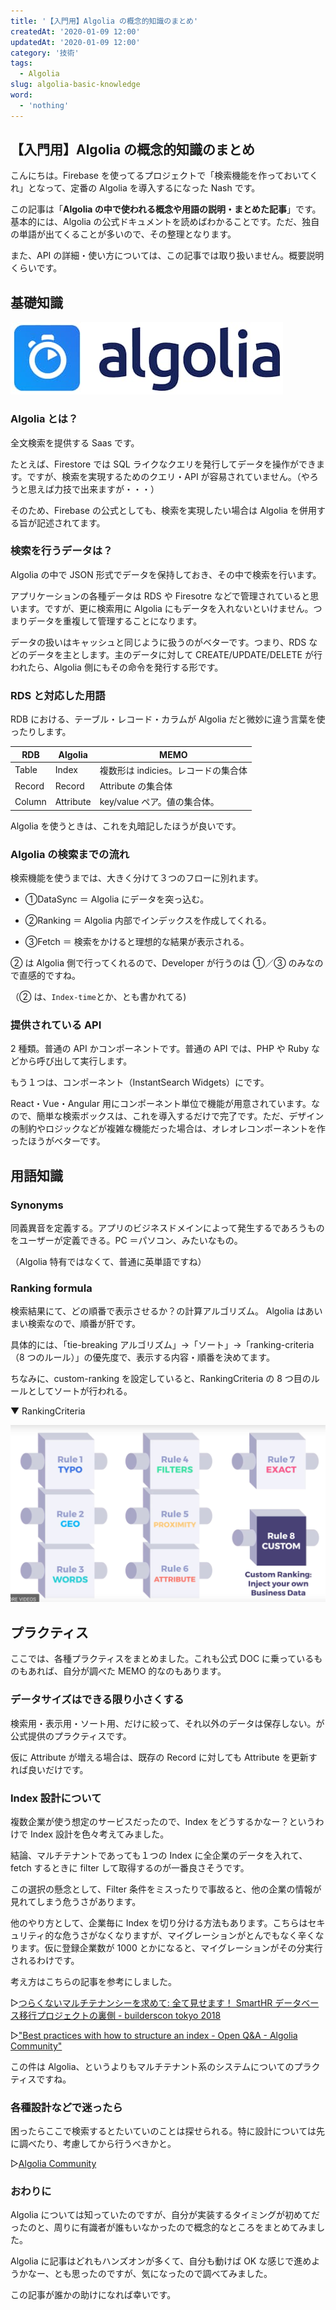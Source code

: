 ```yaml
---
title: '【入門用】Algolia の概念的知識のまとめ'
createdAt: '2020-01-09 12:00'
updatedAt: '2020-01-09 12:00'
category: '技術'
tags:
  - Algolia
slug: algolia-basic-knowledge
word:
  - 'nothing'
---
```


## 【入門用】Algolia の概念的知識のまとめ

こんにちは。Firebase を使ってるプロジェクトで「検索機能を作っておいてくれ」となって、定番の Algolia を導入するになった Nash です。

この記事は「**Algolia の中で使われる概念や用語の説明・まとめた記事**」です。基本的には、Algolia の公式ドキュメントを読めばわかることです。ただ、独自の単語が出てくることが多いので、その整理となります。

また、API の詳細・使い方については、この記事では取り扱いません。概要説明くらいです。

## 基礎知識

![algolia-top](./_algolia.jpg)

### Algolia とは？

全文検索を提供する Saas です。

たとえば、Firestore では SQL ライクなクエリを発行してデータを操作ができます。ですが、検索を実現するためのクエリ・API が容易されていません。（やろうと思えば力技で出来ますが・・・）

そのため、Firebase の公式としても、検索を実現したい場合は Algolia を併用する旨が記述されてます。

### 検索を行うデータは？

Algolia の中で JSON 形式でデータを保持しておき、その中で検索を行います。

アプリケーションの各種データは RDS や Firesotre などで管理されていると思います。ですが、更に検索用に Algolia にもデータを入れないといけません。つまりデータを重複して管理することになります。

データの扱いはキャッシュと同じように扱うのがベターです。つまり、RDS などのデータを主とします。主のデータに対して CREATE/UPDATE/DELETE が行われたら、Algolia 側にもその命令を発行する形です。

### RDS と対応した用語

RDB における、テーブル・レコード・カラムが Algolia だと微妙に違う言葉を使ったりします。

| RDB    | Algolia   | MEMO                                |
| ------ | --------- | ----------------------------------- |
| Table  | Index     | 複数形は indicies。レコードの集合体 |
| Record | Record    | Attribute の集合体                  |
| Column | Attribute | key/value ペア。値の集合体。        |

Algolia を使うときは、これを丸暗記したほうが良いです。

### Algolia の検索までの流れ

検索機能を使うまでは、大きく分けて３つのフローに別れます。

- ①DataSync ＝ Algolia にデータを突っ込む。

- ②Ranking ＝ Algolia 内部でインデックスを作成してくれる。

- ③Fetch ＝ 検索をかけると理想的な結果が表示される。

② は Algolia 側で行ってくれるので、Developer が行うのは ①／③ のみなので直感的ですね。

（② は、`Index-time`とか、とも書かれてる)

### 提供されている API

2 種類。普通の API かコンポーネントです。普通の API では、PHP や Ruby などから呼び出して実行します。

もう１つは、コンポーネント（InstantSearch Widgets）にです。

React・Vue・Angular 用にコンポーネント単位で機能が用意されています。なので、簡単な検索ボックスは、これを導入するだけで完了です。ただ、デザインの制約やロジックなどが複雑な機能だった場合は、オレオレコンポーネントを作ったほうがベターです。

## 用語知識

### Synonyms

同義異音を定義する。アプリのビジネスドメインによって発生するであろうものをユーザーが定義できる。PC ＝パソコン、みたいなもの。

（Algolia 特有ではなくて、普通に英単語ですね）

### Ranking formula

検索結果にて、どの順番で表示させるか？の計算アルゴリズム。
Algolia はあいまい検索なので、順番が肝です。

具体的には、「tie-breaking アルゴリズム」→「ソート」→「ranking-criteria（8 つのルール）」の優先度で、表示する内容・順番を決めてます。

ちなみに、custom-ranking を設定していると、RankingCriteria の 8 つ目のルールとしてソートが行われる。

▼ RankingCriteria

![ranking-criteria](./_ranking-criteria.jpg)

<!-- TODO: ここからは、ちょっと調べが甘いので、どこかのタイミングで調べてから。

### Faceting

- saveする前時点で定義する
- マネジメントコンソール上や、APIの関数の結果にて、件数をグループ単位にて集計できるようになる。



### Relavance

- とは、「検索をしたときに、検索文言と結果の関連性」は、どう実現しているか？RDB|Algolia

- ランキングは、`ranking-formula`のフェーズにて行われる。

### Attributes の４つの種類に分類される

### 検索用`searchableAttributes`

- default だと、すべての attributes が検索対象になる。これを設定することで、検索対象の attributes を指定できる。
- `['title, comments', 'type']`と定義すると、title と comments が同一の優先度になる。

### 表示用

まんま、表示する用。以上。ちなみに、表示用 attributes は、検索することも可能。

### フィルター用

- facets として定義しないといけない？？
- filterable な値として定義するタイミングは、indexing time 時点でしないといけない。
- ただし、numeric/boolean の場合は、この定義をしないでもフィルター可能。

### 順番用(customizing-ranking)

- 検索アルゴリズムに対して、特定の attributes へ重さを与えるためのもの。
- 例えば、「地震」という単語で検索して更に「いいね数」が多いツイートを検索上位に持ってきたい、という場合、liked-count の attribuets を customizing-ranking として登録する。

-->

## プラクティス

ここでは、各種プラクティスをまとめました。これも公式 DOC に乗っているものもあれば、自分が調べた MEMO 的なのもあります。

### データサイズはできる限り小さくする

検索用・表示用・ソート用、だけに絞って、それ以外のデータは保存しない。が公式提供のプラクティスです。

仮に Attribute が増える場合は、既存の Record に対しても Attribute を更新すれば良いだけです。

### Index 設計について

複数企業が使う想定のサービスだったので、Index をどうするかなー？というわけで Index 設計を色々考えてみました。

結論、マルチテナントであっても１つの Index に全企業のデータを入れて、fetch するときに filter して取得するのが一番良さそうです。

この選択の懸念として、Filter 条件をミスったりで事故ると、他の企業の情報が見れてしまう危うさがあります。

他のやり方として、企業毎に Index を切り分ける方法もあります。こちらはセキュリティ的な危うさがなくなりますが、マイグレーションがとんでもなく辛くなります。仮に登録企業数が 1000 とかになると、マイグレーションがその分実行されるわけです。

考え方はこちらの記事を参考にしました。

▷[つらくないマルチテナンシーを求めて: 全て見せます！ SmartHR データベース移行プロジェクトの裏側 - builderscon tokyo 2018](https://builderscon.io/tokyo/2018/session/5485dc21-810e-4d12-9102-30b2812cd64f)

▷["Best practices with how to structure an index - Open Q&A - Algolia Community"](https://discourse.algolia.com/t/best-practices-with-how-to-structure-an-index/6040/2)

この件は Algolia、というよりもマルチテナント系のシステムについてのプラクティスですね。

### 各種設計などで迷ったら

困ったらここで検索するとたいていのことは探せられる。特に設計については先に調べたり、考慮してから行うべきかと。

▷[Algolia Community](https://discourse.algolia.com/search)

### おわりに

Algolia については知っていたのですが、自分が実装するタイミングが初めてだったのと、周りに有識者が誰もいなかったので概念的なところをまとめてみました。

Algolia に記事はどれもハンズオンが多くて、自分も動けば OK な感じで進めようかなー、とも思ったのですが、気になったので調べてみました。

この記事が誰かの助けになれば幸いです。

